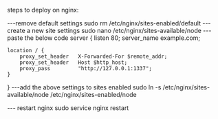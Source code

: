 steps to deploy on nginx:

---remove default settings
    sudo rm /etc/nginx/sites-enabled/default
---create a new site settings
    sudo nano /etc/nginx/sites-available/node
---paste the below code
    server {
    listen 80;
    server_name example.com;

    location / {
        proxy_set_header   X-Forwarded-For $remote_addr;
        proxy_set_header   Host $http_host;
        proxy_pass         "http://127.0.0.1:1337";
    }
}
---add the above settings to  sites enabled
    sudo ln -s /etc/nginx/sites-available/node /etc/nginx/sites-enabled/node

--- restart nginx
    sudo service nginx restart
